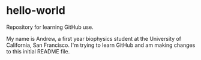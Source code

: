 # hello-world
Repository for learning GitHub use.

My name is Andrew, a first year biophysics student at the University of California, San Francisco. I'm trying to learn GitHub and am making changes to this initial README file. 
